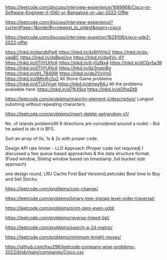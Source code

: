 
https://leetcode.com/discuss/interview-experience/1689868/Cisco-or-Software-Engineer-II-(G6)-or-Bangalore-or-Jan-2022-Offer

https://leetcode.com/discuss/interview-experience?currentPage=1&orderBy=newest_to_oldest&query=cisco

https://leetcode.com/discuss/interview-question/1829106/cisco-sde2-2022-offer

https://lnkd.in/dqcdbPw6
https://lnkd.in/dx6HVHx2
https://lnkd.in/ds-yqpBC
https://lnkd.in/dgBpgUvn
https://lnkd.in/dg4Vc-4Y
https://lnkd.in/dThYUHcA
https://lnkd.in/d-jGzNx4
https://lnkd.in/dCQv5a3R
https://lnkd.in/dThYUHcA
https://lnkd.in/dz3nqmBg
https://lnkd.in/dH_7B49W
https://lnkd.in/de2VxVnG
https://lnkd.in/dMm6y2u2
All Stone Game problems
https://lnkd.in/dTUUVuet
https://lnkd.in/drneyRAJ
All the problems availaible here: https://lnkd.in/d7fkX9ut
https://lnkd.in/dGfhpDt8

 https://leetcode.com/problems/majority-element-ii/description/ 
 Longest substring without repeating characters 

 https://leetcode.com/problems/insert-delete-getrandom-o1/ 

 No. of islands problem(All 8 directions are considered around a node) - But he asked to do it in BFS.

 Sort an array of 0s, 1s & 2s with proper code.

 Design API rate limiter - LLD Approach (Proper code not required)
I discussed a few queue based approaches & the data structure format. (Fixed window, Sliding window based on timestamp ,full bucket size approach)


one design round, LRU Cache
First Bad Version(Leetcode)
Best time to Buy and Sell Stocks.

 https://leetcode.com/problems/coin-change/

 https://leetcode.com/problems/binary-tree-zigzag-level-order-traversal/

 https://leetcode.com/problems/print-zero-even-odd/

 https://leetcode.com/problems/reverse-linked-list/

 https://leetcode.com/problems/search-a-2d-matrix/

 https://leetcode.com/problems/minimum-knight-moves/

 https://github.com/hxu296/leetcode-company-wise-problems-2022/blob/main/companies/Cisco.csv